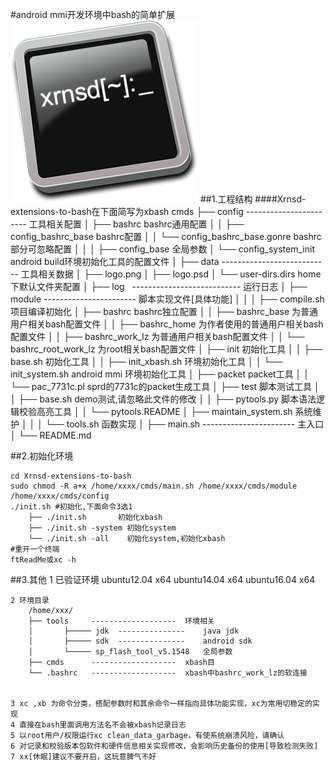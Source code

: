 #android mmi开发环境中bash的简单扩展
![Logo](data/logo.png)
##1.工程结构
####Xrnsd-extensions-to-bash在下面简写为xbash
	cmds
	├── config	-----------------------	工具相关配置
	│		├── bashrc						bashrc通用配置
	│		│		├── config_bashrc_base			bashrc配置
	│		│		└── config_bashrc_base.gonre		bashrc部分可忽略配置
	│		│
	│		├── config_base					全局参数
	│		└── config_system_init			android build环境初始化工具的配置文件
	│
	├── data	--------------------------- 工具相关数据
	│		├── logo.png
	│		├── logo.psd
	│		└── user-dirs.dirs				home下默认文件夹配置
	│
	├── log   --------------------------- 运行日志
	│
	├── module	-----------------------	脚本实现文件[具体功能]
	│		│
	│		├── compile.sh					项目编译初始化
	│		├── bashrc						bashrc独立配置
	│		│		├── bashrc_base					为普通用户相关bash配置文件
	│		│		├── bashrc_home					为作者使用的普通用户相关bash配置文件
	│		│		├── bashrc_work_lz				为普通用户相关bash配置文件
	│		│		└── bashrc_root_work_lz			为root相关bash配置文件
	│		├── init							初始化工具
	│		│		├── base.sh				  		初始化工具
	│		│		├── init_xbash.sh			  		环境初始化工具
	│		│		└── init_system.sh		  		android mmi 环境初始化工具
	│		├── packet						packet工具
	│		│		└── pac_7731c.pl			  		sprd的7731c的packet生成工具
	│		├── test							脚本测试工具
	│		│		├── base.sh				  		demo测试,请忽略此文件的修改
	│		│		├── pytools.py			  		脚本语法逻辑校验高亮工具
	│		│		└── pytools.README
	│		├── maintain_system.sh			系统维护
	│		│
	│		└── tools.sh						函数实现
	│
	├── main.sh	-----------------------	主入口
	│
	└── README.md

##2.初始化环境

	cd Xrnsd-extensions-to-bash
	sudo chmod -R a+x /home/xxxx/cmds/main.sh /home/xxxx/cmds/module /home/xxxx/cmds/config
	./init.sh #初始化,下面命令3选1
		├── ./init.sh 	    初始化xbash
		├── ./init.sh -system 初始化system
		└── ./init.sh -all    初始化system,初始化xbash
	#重开一个终端
	ftReadMe或xc -h

##3.其他
	1 已验证环境
		ubuntu12.04 x64
		ubuntu14.04 x64
		ubuntu16.04 x64

	2 环境目录
		/home/xxx/
		├── tools     -------------------  环境相关
		│	    ├───── jdk  ---------------    java jdk
		│	    ├───── sdk  ---------------    android sdk
		│	    └───── sp_flash_tool_v5.1548   全局参数
		├── cmds      -------------------  xbash目
		└── .bashrc   -------------------  xbash中bashrc_work_lz的软连接


	3 xc ,xb 为命令分类，搭配参数时和其余命令一样指向具体功能实现，xc为常用切稳定的实现
	4 直接在bash里面调用方法名不会被xbash记录日志
	5 以root用户/权限运行xc clean_data_garbage，有使系统崩溃风险，请确认
	6 对记录和校验版本包软件和硬件信息相关实现修改，会影响历史备份的使用[导致检测失败]
	7 xx[休眠]建议不要开启，这玩意脾气不好
